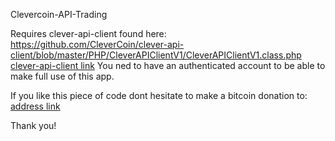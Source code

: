 Clevercoin-API-Trading

Requires clever-api-client found here: https://github.com/CleverCoin/clever-api-client/blob/master/PHP/CleverAPIClientV1/CleverAPIClientV1.class.php
[clever-api-client link](https://github.com/CleverCoin/clever-api-client/blob/master/PHP/CleverAPIClientV1/CleverAPIClientV1.class.ph)
You ned to have an authenticated account to be able to make full use of this app.

If you like this piece of code dont hesitate to make a bitcoin donation to: [address link](bitcoin:1MegaXG1bd6mTEQCdAMjVzGexcYrF5LJKv)

Thank you!
